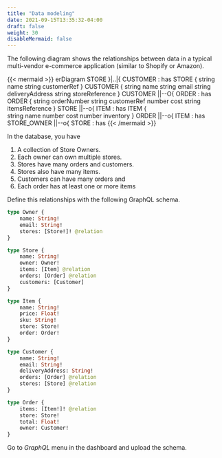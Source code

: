```yaml
---
title: "Data modeling"
date: 2021-09-15T13:35:32-04:00
draft: false
weight: 30
disableMermaid: false
---
```


The following diagram shows the relationships between data in a typical multi-vendor e-commerce application (similar to Shopify or Amazon).

{{< mermaid >}}
erDiagram
    STORE }|..|{ CUSTOMER : has
    STORE {
        string name
        string customerRef
    }
    CUSTOMER {
        string name
        string email
        string deliveryAddress
        string storeReference
    }
    CUSTOMER ||--O{ ORDER : has
    ORDER {
        string orderNumber
        string customerRef
        number cost
        string itemsReference
    }
    STORE ||--o{ ITEM : has
    ITEM {  
        string name
        number cost
        number inventory
    }
    ORDER ||--o{ ITEM : has
    STORE_OWNER ||--o{ STORE : has
{{< /mermaid >}}


In the database, you have 

1. A collection of Store Owners. 
2. Each owner can own multiple stores. 
3. Stores have many orders and customers. 
4. Stores also have many items. 
5. Customers can have many orders and 
6. Each order has at least one or more items

Define this relationships with the following GraphQL schema.

```graphql
type Owner {
    name: String!
    email: String!
    stores: [Store!]! @relation
}

type Store {
    name: String!
    owner: Owner!
    items: [Item] @relation
    orders: [Order] @relation
    customers: [Customer] 
}

type Item {
    name: String!
    price: Float!
    sku: String!
    store: Store!
    order: Order!
}

type Customer {
    name: String!
    email: String!
    deliveryAddress: String!
    orders: [Order] @relation
    stores: [Store] @relation
}

type Order {
    items: [Item!]! @relation
    store: Store!
    total: Float!
    owner: Customer!
}
```

Go to *GraphQL* menu in the dashboard and upload the schema.